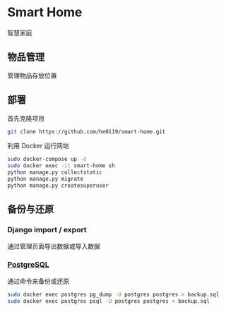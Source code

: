 # Smart Home

智慧家庭

## 物品管理

管理物品存放位置

## 部署

首先克隆项目

```bash
git clone https://github.com/he0119/smart-home.git
```

利用 Docker 运行网站

```bash
sudo docker-compose up -d
sudo docker exec -it smart-home sh
python manage.py collectstatic
python manage.py migrate
python manage.py createsuperuser
```

## 备份与还原

### Django import / export

通过管理页面导出数据或导入数据

### [PostgreSQL](https://www.postgresql.org/docs/12/backup.html)

通过命令来备份或还原

```bash
sudo docker exec postgres pg_dump -U postgres postgres > backup.sql
sudo docker exec postgres psql -U postgres postgres < backup.sql
```

